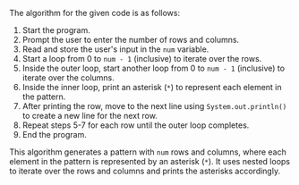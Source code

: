 The algorithm for the given code is as follows:

1. Start the program.
2. Prompt the user to enter the number of rows and columns.
3. Read and store the user's input in the `num` variable.
4. Start a loop from 0 to `num - 1` (inclusive) to iterate over the rows.
5. Inside the outer loop, start another loop from 0 to `num - 1` (inclusive) to iterate over the columns.
6. Inside the inner loop, print an asterisk (`*`) to represent each element in the pattern.
7. After printing the row, move to the next line using `System.out.println()` to create a new line for the next row.
8. Repeat steps 5-7 for each row until the outer loop completes.
9. End the program.

This algorithm generates a pattern with `num` rows and columns, where each element in the pattern is represented by an asterisk (`*`). It uses nested loops to iterate over the rows and columns and prints the asterisks accordingly.